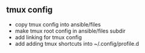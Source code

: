 ## tmux config
 * copy tmux config into ansible/files
 * make tmux root config in ansible/files subdir
 * add linking for tmux config
 * add adding tmux shortcuts into ~/.config/profile.d
